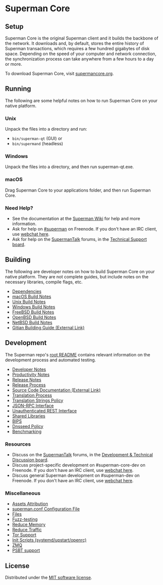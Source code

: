 Superman Core
=============

Setup
---------------------
Superman Core is the original Superman client and it builds the backbone of the network. It downloads and, by default, stores the entire history of Superman transactions, which requires a few hundred gigabytes of disk space. Depending on the speed of your computer and network connection, the synchronization process can take anywhere from a few hours to a day or more.

To download Superman Core, visit [supermancore.org](https://supermancore.org/en/download/).

Running
---------------------
The following are some helpful notes on how to run Superman Core on your native platform.

### Unix

Unpack the files into a directory and run:

- `bin/superman-qt` (GUI) or
- `bin/supermand` (headless)

### Windows

Unpack the files into a directory, and then run superman-qt.exe.

### macOS

Drag Superman Core to your applications folder, and then run Superman Core.

### Need Help?

* See the documentation at the [Superman Wiki](https://en.superman.it/wiki/Main_Page)
for help and more information.
* Ask for help on [#superman](https://webchat.freenode.net/#superman) on Freenode. If you don't have an IRC client, use [webchat here](https://webchat.freenode.net/#superman).
* Ask for help on the [SupermanTalk](https://supermantalk.org/) forums, in the [Technical Support board](https://supermantalk.org/index.php?board=4.0).

Building
---------------------
The following are developer notes on how to build Superman Core on your native platform. They are not complete guides, but include notes on the necessary libraries, compile flags, etc.

- [Dependencies](dependencies.md)
- [macOS Build Notes](build-osx.md)
- [Unix Build Notes](build-unix.md)
- [Windows Build Notes](build-windows.md)
- [FreeBSD Build Notes](build-freebsd.md)
- [OpenBSD Build Notes](build-openbsd.md)
- [NetBSD Build Notes](build-netbsd.md)
- [Gitian Building Guide (External Link)](https://github.com/superman-core/docs/blob/master/gitian-building.md)

Development
---------------------
The Superman repo's [root README](/README.md) contains relevant information on the development process and automated testing.

- [Developer Notes](developer-notes.md)
- [Productivity Notes](productivity.md)
- [Release Notes](release-notes.md)
- [Release Process](release-process.md)
- [Source Code Documentation (External Link)](https://doxygen.supermancore.org/)
- [Translation Process](translation_process.md)
- [Translation Strings Policy](translation_strings_policy.md)
- [JSON-RPC Interface](JSON-RPC-interface.md)
- [Unauthenticated REST Interface](REST-interface.md)
- [Shared Libraries](shared-libraries.md)
- [BIPS](bips.md)
- [Dnsseed Policy](dnsseed-policy.md)
- [Benchmarking](benchmarking.md)

### Resources
* Discuss on the [SupermanTalk](https://supermantalk.org/) forums, in the [Development & Technical Discussion board](https://supermantalk.org/index.php?board=6.0).
* Discuss project-specific development on #superman-core-dev on Freenode. If you don't have an IRC client, use [webchat here](https://webchat.freenode.net/#superman-core-dev).
* Discuss general Superman development on #superman-dev on Freenode. If you don't have an IRC client, use [webchat here](https://webchat.freenode.net/#superman-dev).

### Miscellaneous
- [Assets Attribution](assets-attribution.md)
- [superman.conf Configuration File](superman-conf.md)
- [Files](files.md)
- [Fuzz-testing](fuzzing.md)
- [Reduce Memory](reduce-memory.md)
- [Reduce Traffic](reduce-traffic.md)
- [Tor Support](tor.md)
- [Init Scripts (systemd/upstart/openrc)](init.md)
- [ZMQ](zmq.md)
- [PSBT support](psbt.md)

License
---------------------
Distributed under the [MIT software license](/COPYING).
